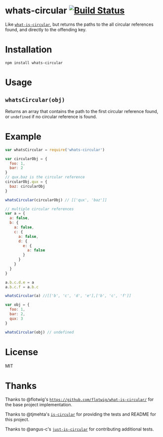 # whats-circular [![Build Status](https://travis-ci.org/emahuni/whats-circular.svg?branch=master)](https://travis-ci.org/emahuni/whats-circular)

Like [`what-is-circular`](https://github.com/emahuni/whats-circular), but returns the paths to the all circular references found, and directly to the offending key.

# Installation

`npm install whats-circular`

# Usage

## `whatsCircular(obj)`

Returns an array that contains the path to the first circular reference found, or `undefined` if no circular reference is found.

# Example

```js
var whatsCircular = require('whats-circular')

var circularObj = {
  foo: 1,
  bar: 2
}
// qux.baz is the circular reference
circularObj.qux = {
  baz: circularObj
}

whatsCircular(circularObj) // [['qux', 'baz']]

// multiple circular references
var a = {
  a: false,
  b: {
    a: false,
    c: {
      a: false,
      d: {
        e: {
          a: false
        }
      }
    }
  }
}

a.b.c.d.e = a
a.b.c.f = a.b.c

whatsCircular(a) //[['b', 'c', 'd', 'e'],['b', 'c', 'f']]

var obj = {
  foo: 1,
  bar: 2,
  qux: 3
}

whatsCircular(obj) // undefined
```

# License
MIT

# Thanks

Thanks to @flotwig's [`https://github.com/flotwig/what-is-circular/`](https://github.com/flotwig/what-is-circular/) for the base project implementation.

Thanks to @tjmehta's [`is-circular`](https://github.com/tjmehta/is-circular/) for providing the tests and README for this project.

Thanks to @angus-c's [`just-is-circular`](https://github.com/angus-c/just/) for contributing additional tests.
